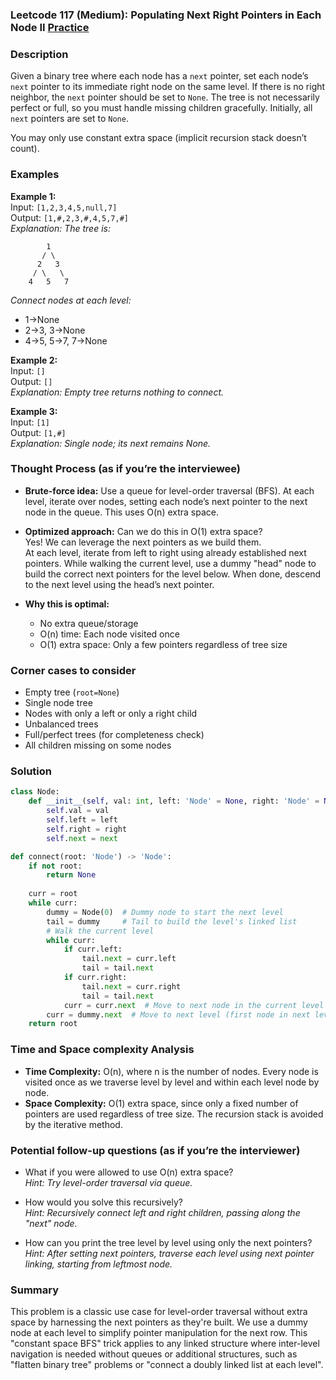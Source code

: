 ### Leetcode 117 (Medium): Populating Next Right Pointers in Each Node II [Practice](https://leetcode.com/problems/populating-next-right-pointers-in-each-node-ii)

### Description  
Given a binary tree where each node has a `next` pointer, set each node’s `next` pointer to its immediate right node on the same level. If there is no right neighbor, the `next` pointer should be set to `None`. The tree is not necessarily perfect or full, so you must handle missing children gracefully. Initially, all `next` pointers are set to `None`.

You may only use constant extra space (implicit recursion stack doesn’t count).

### Examples  

**Example 1:**  
Input: `[1,2,3,4,5,null,7]`  
Output: `[1,#,2,3,#,4,5,7,#]`  
*Explanation: The tree is:*  
```
        1
       / \
      2   3
     / \   \
    4   5   7
```
*Connect nodes at each level:*  
- 1→None  
- 2→3, 3→None  
- 4→5, 5→7, 7→None  

**Example 2:**  
Input: `[]`  
Output: `[]`  
*Explanation: Empty tree returns nothing to connect.*

**Example 3:**  
Input: `[1]`  
Output: `[1,#]`  
*Explanation: Single node; its next remains None.*

### Thought Process (as if you’re the interviewee)  
- **Brute-force idea:** Use a queue for level-order traversal (BFS). At each level, iterate over nodes, setting each node’s next pointer to the next node in the queue. This uses O(n) extra space.
- **Optimized approach:** Can we do this in O(1) extra space?  
  Yes! We can leverage the next pointers as we build them.  
  At each level, iterate from left to right using already established next pointers. While walking the current level, use a dummy "head" node to build the correct next pointers for the level below. When done, descend to the next level using the head’s next pointer.

- **Why this is optimal:**  
  - No extra queue/storage  
  - O(n) time: Each node visited once  
  - O(1) extra space: Only a few pointers regardless of tree size

### Corner cases to consider  
- Empty tree (`root=None`)
- Single node tree
- Nodes with only a left or only a right child
- Unbalanced trees
- Full/perfect trees (for completeness check)
- All children missing on some nodes

### Solution

```python
class Node:
    def __init__(self, val: int, left: 'Node' = None, right: 'Node' = None, next: 'Node' = None):
        self.val = val
        self.left = left
        self.right = right
        self.next = next

def connect(root: 'Node') -> 'Node':
    if not root:
        return None
    
    curr = root
    while curr:
        dummy = Node(0)  # Dummy node to start the next level
        tail = dummy     # Tail to build the level's linked list
        # Walk the current level
        while curr:
            if curr.left:
                tail.next = curr.left
                tail = tail.next
            if curr.right:
                tail.next = curr.right
                tail = tail.next
            curr = curr.next  # Move to next node in the current level
        curr = dummy.next  # Move to next level (first node in next level)
    return root
```

### Time and Space complexity Analysis  

- **Time Complexity:** O(n), where n is the number of nodes. Every node is visited once as we traverse level by level and within each level node by node.
- **Space Complexity:** O(1) extra space, since only a fixed number of pointers are used regardless of tree size. The recursion stack is avoided by the iterative method.

### Potential follow-up questions (as if you’re the interviewer)  

- What if you were allowed to use O(n) extra space?  
  *Hint: Try level-order traversal via queue.*

- How would you solve this recursively?  
  *Hint: Recursively connect left and right children, passing along the "next" node.*

- How can you print the tree level by level using only the next pointers?  
  *Hint: After setting next pointers, traverse each level using next pointer linking, starting from leftmost node.*

### Summary
This problem is a classic use case for level-order traversal without extra space by harnessing the next pointers as they're built. We use a dummy node at each level to simplify pointer manipulation for the next row. This "constant space BFS" trick applies to any linked structure where inter-level navigation is needed without queues or additional structures, such as "flatten binary tree" problems or "connect a doubly linked list at each level".